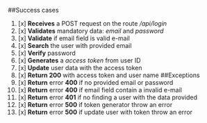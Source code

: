 ##Success cases
1. [x] **Receives** a POST request on the route */api/login*
2. [x] **Validates** mandatory data: *email* and *password*
3. [x] **Validate** if email field is valid e-mail
4. [x] **Search** the user with provided email
5. [x] **Verify** password
6. [x] **Generates** a *access token*  from user ID
7. [x] **Update** user data with the access token
8. [x] **Return 200** with access token and user name
##Exceptions
1. [x] **Return** error **400** if no provided email or password
2. [x] **Return** error **400** if email field contain a invalid e-mail
3. [x] **Return** error **401** if no finding a user with the data provided
4. [x] **Return** error **500** if token generator throw an error
5. [x] **Return** error **500** if update user with token throw an error 